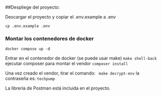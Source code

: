 ##Despliege del proyecto:

Descargar el proyecto y copiar el .env.example a .env

```cp .env.example .env```

### Montar los contenedores de docker
````docker compose up -d````

Entrar en el contenedor de docker (se puede usar make)
````make shell-back````
ejecutar composer para montar el vendor
````composer install````

Una vez creado el vendor, tirar el comando:
`` make decrypt-env`` la contraseña es: ``techpump``


La librería de Postman está incluida en el proyecto.
